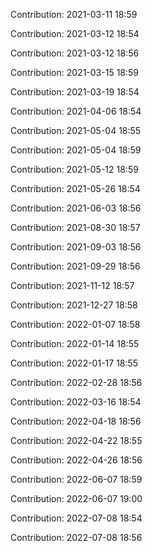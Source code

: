 Contribution: 2021-03-11 18:59

Contribution: 2021-03-12 18:54

Contribution: 2021-03-12 18:56

Contribution: 2021-03-15 18:59

Contribution: 2021-03-19 18:54

Contribution: 2021-04-06 18:54

Contribution: 2021-05-04 18:55

Contribution: 2021-05-04 18:59

Contribution: 2021-05-12 18:59

Contribution: 2021-05-26 18:54

Contribution: 2021-06-03 18:56

Contribution: 2021-08-30 18:57

Contribution: 2021-09-03 18:56

Contribution: 2021-09-29 18:56

Contribution: 2021-11-12 18:57

Contribution: 2021-12-27 18:58

Contribution: 2022-01-07 18:58

Contribution: 2022-01-14 18:55

Contribution: 2022-01-17 18:55

Contribution: 2022-02-28 18:56

Contribution: 2022-03-16 18:54

Contribution: 2022-04-18 18:56

Contribution: 2022-04-22 18:55

Contribution: 2022-04-26 18:56

Contribution: 2022-06-07 18:59

Contribution: 2022-06-07 19:00

Contribution: 2022-07-08 18:54

Contribution: 2022-07-08 18:56

